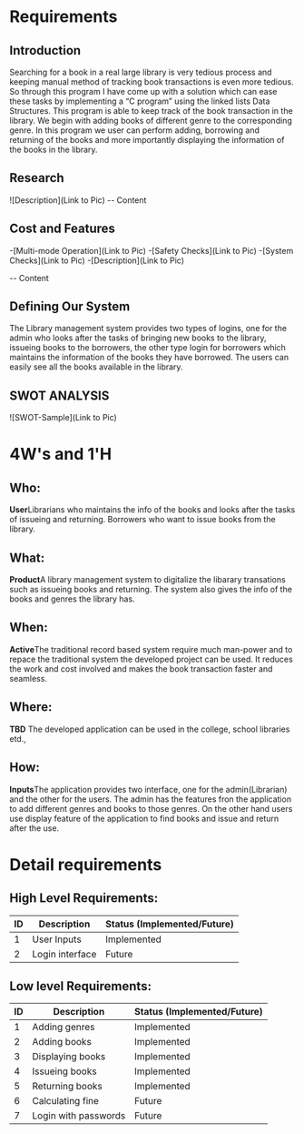 # Requirements
## Introduction
Searching for  a book in a real large library is very tedious process and keeping manual method of tracking book transactions is even more tedious. So through this program I have come up with a solution which can ease these tasks by implementing a “C program” using the linked lists Data Structures. This program is able to keep track of the book transaction in the library. We begin with adding  books of different genre to the corresponding genre.
In  this program we user can perform adding, borrowing  and returning of the books and more importantly displaying the information of the books in the library. 

## Research
![Description](Link to Pic)
-- Content 
## Cost and Features

-[Multi-mode Operation](Link to Pic)
-[Safety Checks](Link to Pic)
-[System Checks](Link to Pic)
-[Description](Link to Pic)

-- Content 
## Defining Our System
The Library management system provides two types of logins, one for the admin who looks after the tasks of bringing new books to the library, issueing books to the borrowers, the other type login for borrowers which maintains the information of the books they have borrowed. The users can easily see all the books available in the library.
## SWOT ANALYSIS
![SWOT-Sample](Link to Pic)

# 4W&#39;s and 1&#39;H

## Who:

**User**Librarians who maintains the info of the books and looks after the tasks of issueing and returning. Borrowers who want to issue books from the library.

## What:

**Product**A library management system to digitalize the libarary transations such as issueing books and returning. The system also gives the info of the books and genres the library has.

## When:

**Active**The traditional record based system require much man-power and to repace the traditional system the developed project can be used. It reduces the work and cost involved and makes the book transaction faster and seamless.

## Where:

**TBD** The developed application can be used in the college, school libraries etd.,

## How:

**Inputs**The application provides two interface, one for the admin(Librarian) and the other for the users. The admin has the features fron the application to add different genres and books to those genres. On the other hand users use display feature of the application to find books and issue and return after the use.

# Detail requirements
## High Level Requirements:
ID | Description | Status (Implemented/Future)
---|----------------------|-----------
 1 |  User Inputs  | Implemented
 2 | Login interface | Future


##  Low level Requirements:
ID | Description | Status (Implemented/Future)
---|---------------------|-----------
 1 | Adding genres  | Implemented
 2 | Adding books  | Implemented
 3 | Displaying books | Implemented
 4 | Issueing books | Implemented
 5 | Returning books | Implemented
 6 | Calculating fine| Future
 7 | Login with passwords | Future
 
 
 
